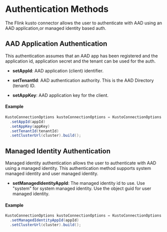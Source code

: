 # Authentication Methods
The Flink kusto connector allows the user to authenticate with AAD using an AAD application,or managed identity based auth.


## AAD Application Authentication
This authentication assumes that an AAD app has been registered and the application id, application secret and the tenant can be used for the auth.

* **setAppId**: AAD application (client) identifier.

* **setTenantId**: AAD authentication authority. This is the AAD Directory (tenant) ID.

* **setAppKey**: AAD application key for the client.

#### Example
```java
KustoConnectionOptions kustoConnectionOptions = KustoConnectionOptions.builder()
  .setAppId(appId)
  .setAppKey(appKey)
  .setTenantId(tenantId)
  .setClusterUrl(cluster).build();
```
## Managed Identity Authentication
Managed identity authentication allows the user to authenticate with AAD using a managed identity. This authentication method supports system managed identity and user managed identity.

* **setManagedIdentityAppId**: The managed identity id to use. Use "system" for system managed identity. Use the object guid for user managed identity.

#### Example
```java
KustoConnectionOptions kustoConnectionOptions = KustoConnectionOptions.builder()
  .setManagedIdentityAppId(appId)
  .setClusterUrl(cluster).build();
```
